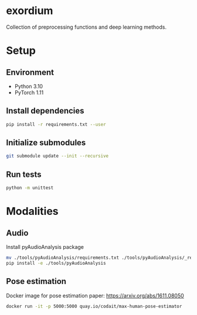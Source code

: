 # exordium
Collection of preprocessing functions and deep learning methods.

# Setup
## Environment
* Python 3.10
* PyTorch 1.11

## Install dependencies
```bash
pip install -r requirements.txt --user
```

## Initialize submodules
```bash
git submodule update --init --recursive
```

## Run tests
```bash
python -m unittest
```

# Modalities
## Audio
Install pyAudioAnalysis package
```bash
mv ./tools/pyAudioAnalysis/requirements.txt ./tools/pyAudioAnalysis/_requirements.txt
pip install -e ./tools/pyAudioAnalysis
```

## Pose estimation
Docker image for pose estimation
paper: https://arxiv.org/abs/1611.08050
```bash
docker run -it -p 5000:5000 quay.io/codait/max-human-pose-estimator
```
